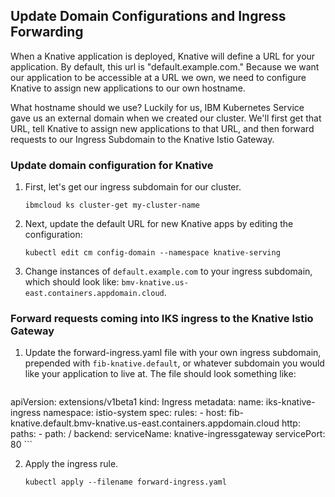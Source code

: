 ## Update Domain Configurations and Ingress Forwarding

When a Knative application is deployed, Knative will define a URL for your application. By default, this url is "default.example.com." Because we want our application to be accessible at a URL we own, we need to configure Knative to assign new applications to our own hostname.

What hostname should we use? Luckily for us, IBM Kubernetes Service gave us an external domain when we created our cluster. We'll first get that URL, tell Knative to assign new applications to that URL, and then forward requests to our Ingress Subdomain to the Knative Istio Gateway.

### Update domain configuration for Knative
1. First, let's get our ingress subdomain for our cluster.

	```
	ibmcloud ks cluster-get my-cluster-name
	```

2. Next, update the default URL for new Knative apps by editing the configuration:

	```
	kubectl edit cm config-domain --namespace knative-serving
	```

3. Change instances of `default.example.com` to your ingress subdomain, which should look like: `bmv-knative.us-east.containers.appdomain.cloud`.

### Forward requests coming into IKS ingress to the Knative Istio Gateway

1. Update the forward-ingress.yaml file with your own ingress subdomain, prepended with `fib-knative.default`, or whatever subdomain you would like your application to live at. The file should look something like:

	```yaml
  apiVersion: extensions/v1beta1
  kind: Ingress
  metadata:
    name: iks-knative-ingress
    namespace: istio-system
    spec:
      rules:
        - host: fib-knative.default.bmv-knative.us-east.containers.appdomain.cloud
          http:
            paths:
              - path: /
                backend:
                  serviceName: knative-ingressgateway
                  servicePort: 80
	```

2. Apply the ingress rule.

	```
	kubectl apply --filename forward-ingress.yaml
	```

